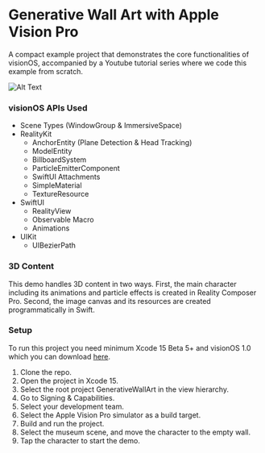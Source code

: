 # Generative Wall Art with Apple Vision Pro
A compact example project that demonstrates the core functionalities of visionOS, accompanied by a Youtube tutorial series where we code this example from scratch. 

![Alt Text](resources/part2.gif)

### visionOS APIs Used

- Scene Types (WindowGroup & ImmersiveSpace)
- RealityKit
    - AnchorEntity (Plane Detection & Head Tracking)
    - ModelEntity
    - BillboardSystem
    - ParticleEmitterComponent
    - SwiftUI Attachments
    - SimpleMaterial
    - TextureResource
- SwiftUI
    - RealityView
    - Observable Macro
    - Animations
- UIKit
    - UIBezierPath

### 3D Content

This demo handles 3D content in two ways. First, the main character including its animations and particle effects is created in Reality Composer Pro. Second, the image canvas and its resources are created programmatically in Swift.

### Setup

To run this project you need minimum Xcode 15 Beta 5+ and visionOS 1.0 which you can download [here](https://developer.apple.com/download/all/?q=xcode%2015).

1. Clone the repo.
2. Open the project in Xcode 15.
3. Select the root project GenerativeWallArt in the view hierarchy.
4. Go to Signing & Capabilities.
5. Select your development team.
6. Select the Apple Vision Pro simulator as a build target.
7. Build and run the project.
8. Select the museum scene, and move the character to the empty wall.
9. Tap the character to start the demo. 



